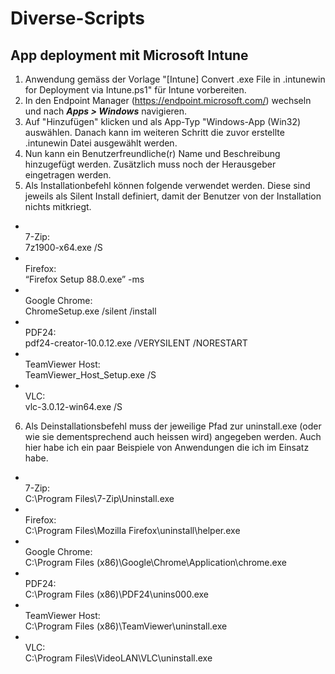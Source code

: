 # Diverse-Scripts
## App deployment mit Microsoft Intune
1. Anwendung gemäss der Vorlage "[Intune] Convert .exe File in .intunewin for Deployment via Intune.ps1" für Intune vorbereiten.
2. In den Endpoint Manager (https://endpoint.microsoft.com/) wechseln und nach <b><i>Apps > Windows</b></i> navigieren.
3. Auf "Hinzufügen" klicken und als App-Typ "Windows-App (Win32) auswählen. Danach kann im weiteren Schritt die zuvor erstellte .intunewin Datei ausgewählt werden.
4. Nun kann ein Benutzerfreundliche(r) Name und Beschreibung hinzugefügt werden. Zusätzlich muss noch der Herausgeber eingetragen werden.
5. Als Installationbefehl können folgende verwendet werden. Diese sind jeweils als Silent Install definiert, damit der Benutzer von der Installation nichts mitkriegt.
- <br>7-Zip:</br> 7z1900-x64.exe /S
- <br>Firefox:</br> “Firefox Setup 88.0.exe” -ms
- <br>Google Chrome:</br> ChromeSetup.exe /silent /install
- <br>PDF24:</br> pdf24-creator-10.0.12.exe /VERYSILENT /NORESTART
- <br>TeamViewer Host:</br> TeamViewer_Host_Setup.exe /S
- <br>VLC:</br> vlc-3.0.12-win64.exe /S
6. Als Deinstallationsbefehl muss der jeweilige Pfad zur uninstall.exe (oder wie sie dementsprechend auch heissen wird) angegeben werden. Auch hier habe ich ein paar Beispiele von Anwendungen die ich im Einsatz habe.
- <br>7-Zip:</br> C:\Program Files\7-Zip\Uninstall.exe
- <br>Firefox:</br> C:\Program Files\Mozilla Firefox\uninstall\helper.exe
- <br>Google Chrome:</br> C:\Program Files (x86)\Google\Chrome\Application\chrome.exe
- <br>PDF24:</br> C:\Program Files (x86)\PDF24\unins000.exe
- <br>TeamViewer Host:</br> C:\Program Files (x86)\TeamViewer\uninstall.exe
- <br>VLC:</br> C:\Program Files\VideoLAN\VLC\uninstall.exe